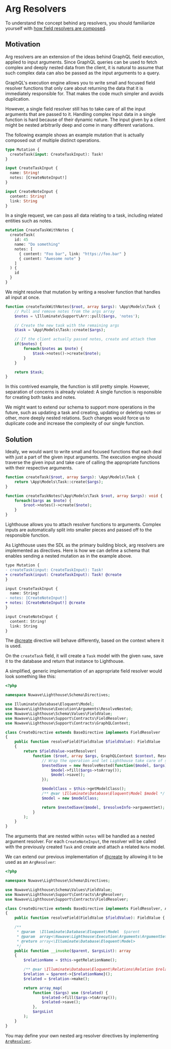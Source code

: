 # Arg Resolvers

To understand the concept behind arg resolvers, you should familiarize yourself with
[how field resolvers are composed](https://graphql.org/learn/execution/).

## Motivation

Arg resolvers are an extension of the ideas behind GraphQL field execution,
applied to input arguments. Since GraphQL queries can be used to fetch complex
and deeply nested data from the client, it is natural to assume that such complex
data can also be passed as the input arguments to a query.

GraphQL's execution engine allows you to write small and focused field resolver functions
that only care about returning the data that it is immediately responsible for.
That makes the code much simpler and avoids duplication.

However, a single field resolver still has to take care of all the input arguments that
are passed to it. Handling complex input data in a single function is hard because of their
dynamic nature. The input given by a client might be nested arbitrarily deep
and come in many different variations.

The following example shows an example mutation that is actually composed out of multiple
distinct operations.

```graphql
type Mutation {
  createTask(input: CreateTaskInput): Task!
}

input CreateTaskInput {
  name: String!
  notes: [CreateNoteInput!]
}

input CreateNoteInput {
  content: String!
  link: String
}
```

In a single request, we can pass all data relating to a task,
including related entities such as notes.

```graphql
mutation CreateTaskWithNotes {
  createTask(
    id: 45
    name: "Do something"
    notes: [
      { content: "Foo bar", link: "https://foo.bar" }
      { content: "Awesome note" }
    ]
  ) {
    id
  }
}
```

We might resolve that mutation by writing a resolver function that handles all input at once.

```php
function createTaskWithNotes($root, array $args): \App\Models\Task {
    // Pull and remove notes from the args array
    $notes = \Illuminate\Support\Arr::pull($args, 'notes');

    // Create the new task with the remaining args
    $task = \App\Models\Task::create($args);

    // If the client actually passed notes, create and attach them
    if($notes) {
        foreach($notes as $note) {
            $task->notes()->create($note);
        }
    }

    return $task;
}
```

In this contrived example, the function is still pretty simple. However, separation of concerns
is already violated: A single function is responsible for creating both tasks and notes.

We might want to extend our schema to support more operations in the future, such as updating
a task and creating, updating or deleting notes or other, more deeply nested relations.
Such changes would force us to duplicate code and increase the complexity of our single function.

## Solution

Ideally, we would want to write small and focused functions that each deal with just
a part of the given input arguments. The execution engine should traverse the given
input and take care of calling the appropriate functions with their respective arguments.

```php
function createTask($root, array $args): \App\Models\Task {
    return \App\Models\Task::create($args);
}

function createTaskNotes(\App\Models\Task $root, array $args): void {
    foreach($args as $note) {
        $root->notes()->create($note);
    }
}
```

Lighthouse allows you to attach resolver functions to arguments.
Complex inputs are automatically split into smaller pieces and passed off to the responsible function.

As Lighthouse uses the SDL as the primary building block, arg resolvers are implemented as directives.
Here is how we can define a schema that enables sending a nested mutation as in the example above.

```diff
type Mutation {
- createTask(input: CreateTaskInput): Task!
+ createTask(input: CreateTaskInput): Task! @create
}

input CreateTaskInput {
  name: String!
- notes: [CreateNoteInput!]
+ notes: [CreateNoteInput!] @create
}

input CreateNoteInput {
  content: String!
  link: String
}
```

The [@create](../api-reference/directives.md#create) directive will behave differently, based on the context where it is used.

On the `createTask` field, it will create a `Task` model with the given `name`, save it
to the database and return that instance to Lighthouse.

A simplified, generic implementation of an appropriate field resolver would look something like this:

```php
<?php

namespace Nuwave\Lighthouse\Schema\Directives;

use Illuminate\Database\Eloquent\Model;
use Nuwave\Lighthouse\Execution\Arguments\ResolveNested;
use Nuwave\Lighthouse\Schema\Values\FieldValue;
use Nuwave\Lighthouse\Support\Contracts\FieldResolver;
use Nuwave\Lighthouse\Support\Contracts\GraphQLContext;

class CreateDirective extends BaseDirective implements FieldResolver
{
    public function resolveField(FieldValue $fieldValue): FieldValue
    {
        return $fieldValue->setResolver(
            function ($root, array $args, GraphQLContext $context, ResolveInfo $resolveInfo): Model {
                // Wrap the operation and let Lighthouse take care of splitting the input
                $nestedSave = new ResolveNested(function($model, $args) {
                    $model->fill($args->toArray());
                    $model->save();
                });

                $modelClass = $this->getModelClass();
                /** @var \Illuminate\Database\Eloquent\Model $model */
                $model = new $modelClass;

                return $nestedSave($model, $resolveInfo->argumentSet);
            }
        );
    }
}
```

The arguments that are nested within `notes` will be handled as a nested argument resolver.
For each `CreateNoteInput`, the resolver will be called with the previously created `Task`
and create and attach a related `Note` model.

We can extend our previous implementation of [@create](../api-reference/directives.md#create) by allowing it to be used as an `ArgResolver`:

```php
<?php

namespace Nuwave\Lighthouse\Schema\Directives;

use Nuwave\Lighthouse\Schema\Values\FieldValue;
use Nuwave\Lighthouse\Support\Contracts\ArgResolver;
use Nuwave\Lighthouse\Support\Contracts\FieldResolver;

class CreateDirective extends BaseDirective implements FieldResolver, ArgResolver
{
    public function resolveField(FieldValue $fieldValue): FieldValue { ... }

    /**
     * @param  \Illuminate\Database\Eloquent\Model  $parent
     * @param  array<\Nuwave\Lighthouse\Execution\Arguments\ArgumentSet>  $argsList
     * @return array<\Illuminate\Database\Eloquent\Model>
     */
    public function __invoke($parent, $argsList): array
    {
        $relationName = $this->getRelationName();

        /** @var \Illuminate\Database\Eloquent\Relations\Relation $relation */
        $relation = $parent->{$relationName}();
        $related = $relation->make();

        return array_map(
            function ($args) use ($related) {
                $related->fill($args->toArray());
                $related->save();
            },
            $argsList
        );
    }
}
```

You may define your own nested arg resolver directives by implementing [`ArgResolver`](../custom-directives/argument-directives.md#argresolver).
